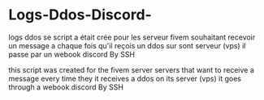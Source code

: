 # Logs-Ddos-Discord-
logs ddos
se script a était crée pour les serveur fivem
souhaitant recevoir un message a chaque fois qu'il 
reçois un ddos sur sont serveur (vps)
il passe par un webook discord 
By SSH

this script was created for the fivem server
servers that want to receive a message every time they 
it receives a ddos on its server (vps)
it goes through a webook discord 
By SSH
